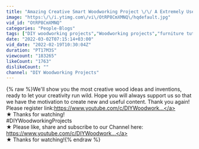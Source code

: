 ```yaml
---
title: "Amazing Creative Smart Woodworking Project \/\/ A Extremely Useful Item In Everyday Life"
image: "https:\/\/i.ytimg.com\/vi\/OtRP8CmXMNQ\/hqdefault.jpg"
vid_id: "OtRP8CmXMNQ"
categories: "People-Blogs"
tags: ["DIY woodworking projects","Woodworking projects","furniture tutorials"]
date: "2022-03-02T07:15:14+03:00"
vid_date: "2022-02-19T10:30:04Z"
duration: "PT17M3S"
viewcount: "183265"
likeCount: "1763"
dislikeCount: ""
channel: "DIY Woodworking Projects"
---
```

{% raw %}We'll show you the most creative wood ideas and inventions, ready to let your creativity run wild. Hope you will always support us so that we have the motivation to create new and useful content. Thank you again! Please register link:<a rel="nofollow" target="blank" href="https://www.youtube.com/c/DIYWoodwork...">https://www.youtube.com/c/DIYWoodwork...</a><br />★ Thanks for watching!<br />#DIYWoodworkingProjects<br />★ Please like, share and subscribe to our Channel here: <a rel="nofollow" target="blank" href="https://www.youtube.com/c/DIYWoodwork...">https://www.youtube.com/c/DIYWoodwork...</a><br />★ Thanks for watching!{% endraw %}
